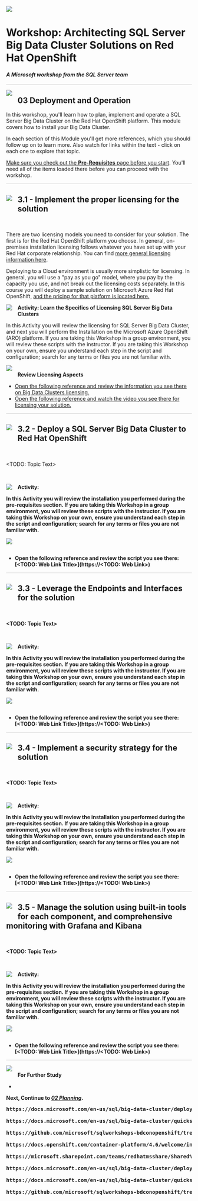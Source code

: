 ![](../graphics/microsoftlogo.png)

# Workshop: Architecting SQL Server Big Data Cluster Solutions on Red Hat OpenShift

#### <i>A Microsoft workshop from the SQL Server team</i>

<p style="border-bottom: 1px solid lightgrey;"></p>

<img style="float: left; margin: 0px 15px 15px 0px;" src="../graphics/textbubble.png"> <h2>03 Deployment and Operation</h2>

In this workshop, you'll learn how to plan, implement and operate a SQL Server Big Data Cluster on the Red Hat OpenShift platform. This module covers how to install your Big Data Cluster. 

In each section of this Module you'll get more references, which you should follow up on to learn more. Also watch for links within the text - click on each one to explore that topic.

<a href="https://github.com/microsoft/sqlworkshops-bdconopenshift/blob/main/bdconopenshift/00%20-%20Pre-Requisites.md" target="_blank">Make sure you check out the <b>Pre-Requisites</b> page before you start</a>. You'll need all of the items loaded there before you can proceed with the workshop.

<p style="border-bottom: 1px solid lightgrey;"></p>

<h2><img style="float: left; margin: 0px 15px 15px 0px;" src="../graphics/pencil2.png">3.1 - Implement the proper licensing for the solution</h2>

<br>

There are two licensing models you need to consider for your solution. The first is for the Red Hat OpenShift platform you choose. In general, on-premises installation licensing follows whatever you have set up with your Red Hat corporate relationship. You can find [more general licensing information here](https://www.openshift.com/products/pricing/).

Deploying to a Cloud environment is usually more simplistic for licensing. In general, you will use a "pay as you go" model, where you pay by the capacity you use, and not break out the licensing costs separately. In this course you will deploy a sample solution on Microsoft Azure Red Hat OpenShift, [and the pricing for that platform is located here.](https://azure.microsoft.com/en-us/pricing/details/openshift/) 
<br>

<p><img style="float: left; margin: 0px 15px 15px 0px;" src="../graphics/point1.png"><b>Activity: Learn the Specifics of Licensing SQL Server Big Data Clusters</b></p>

In this Activity you will review the licensing for SQL Server Big Data Cluster, and next you will perform the Installation on the Microsoft Azure OpenShift (ARO) platform. If you are taking this Workshop in a group environment, you will review these scripts with the instructor. If you are taking this Workshop on your own, ensure you understand each step in the script and configuration; search for any terms or files you are not familiar with. 

<p><img style="margin: 0px 15px 15px 0px;" src="../graphics/checkmark.png"><b>Review Licensing Aspects</b></p>

 - [Open the following reference and review the information you see there on Big Data Clusters licensing.](https://techcommunity.microsoft.com/t5/sql-server/optimize-tco-with-new-sql-server-software-assurance-benefits-for/ba-p/1123731?WT.mc_id=dataexposed-c9-niner)
 - [Open the following reference and watch the video you see there for licensing your solution.](https://channel9.msdn.com/Shows/Data-Exposed/SQL-Server-Licensing-Big-Data-Clusters--Data-Exposed)

<p style="border-bottom: 1px solid lightgrey;"></p>


<h2><img style="float: left; margin: 0px 15px 15px 0px;" src="../graphics/pencil2.png">3.2 - Deploy a SQL Server Big Data Cluster to Red Hat OpenShift</h2>

<br>

<TODO: Topic Text>

<br>

<p><img style="float: left; margin: 0px 15px 15px 0px;" src="../graphics/point1.png"><b>Activity: <TODO: Determine Topic Activity</b></p>

In this Activity you will review the installation you performed during the pre-requisites section. If you are taking this Workshop in a group environment, you will review these scripts with the instructor. If you are taking this Workshop on your own, ensure you understand each step in the script and configuration; search for any terms or files you are not familiar with. 

<p><img style="margin: 0px 15px 15px 0px;" src="../graphics/checkmark.png"><b><TODO: Step Name</b></p>

 - Open the following reference and review the script you see there: [<TODO: Web Link Title>](https://<TODO: Web Link>)

<p style="border-bottom: 1px solid lightgrey;"></p>
<h2><img style="float: left; margin: 0px 15px 15px 0px;" src="../graphics/pencil2.png">3.3 - Leverage the Endpoints and Interfaces for the solution</h2>

<br>

<TODO: Topic Text>

<br>

<p><img style="float: left; margin: 0px 15px 15px 0px;" src="../graphics/point1.png"><b>Activity: <TODO: Determine Topic Activity</b></p>

In this Activity you will review the installation you performed during the pre-requisites section. If you are taking this Workshop in a group environment, you will review these scripts with the instructor. If you are taking this Workshop on your own, ensure you understand each step in the script and configuration; search for any terms or files you are not familiar with. 

<p><img style="margin: 0px 15px 15px 0px;" src="../graphics/checkmark.png"><b><TODO: Step Name</b></p>

 - Open the following reference and review the script you see there: [<TODO: Web Link Title>](https://<TODO: Web Link>)

<p style="border-bottom: 1px solid lightgrey;"></p>
<h2><img style="float: left; margin: 0px 15px 15px 0px;" src="../graphics/pencil2.png">3.4 - Implement a security strategy for the solution</h2>

<br>

<TODO: Topic Text>

<br>

<p><img style="float: left; margin: 0px 15px 15px 0px;" src="../graphics/point1.png"><b>Activity: <TODO: Determine Topic Activity</b></p>

In this Activity you will review the installation you performed during the pre-requisites section. If you are taking this Workshop in a group environment, you will review these scripts with the instructor. If you are taking this Workshop on your own, ensure you understand each step in the script and configuration; search for any terms or files you are not familiar with. 

<p><img style="margin: 0px 15px 15px 0px;" src="../graphics/checkmark.png"><b><TODO: Step Name</b></p>

 - Open the following reference and review the script you see there: [<TODO: Web Link Title>](https://<TODO: Web Link>)

<p style="border-bottom: 1px solid lightgrey;"></p>
<h2><img style="float: left; margin: 0px 15px 15px 0px;" src="../graphics/pencil2.png">3.5 - Manage the solution using built-in tools for each component, and comprehensive monitoring with Grafana and Kibana</h2>

<br>

<TODO: Topic Text>

<br>

<p><img style="float: left; margin: 0px 15px 15px 0px;" src="../graphics/point1.png"><b>Activity: <TODO: Determine Topic Activity</b></p>

In this Activity you will review the installation you performed during the pre-requisites section. If you are taking this Workshop in a group environment, you will review these scripts with the instructor. If you are taking this Workshop on your own, ensure you understand each step in the script and configuration; search for any terms or files you are not familiar with. 

<p><img style="margin: 0px 15px 15px 0px;" src="../graphics/checkmark.png"><b><TODO: Step Name</b></p>

 - Open the following reference and review the script you see there: [<TODO: Web Link Title>](https://<TODO: Web Link>)

<p style="border-bottom: 1px solid lightgrey;"></p>


<p><img style="margin: 0px 15px 15px 0px;" src="../graphics/owl.png"><b>For Further Study</b></p>
<ul>
    <li><a href="url" target="_blank"><TODO: Enter courses, books, posts, whatever the student needs to extend their study></a></li>
</ul>


Next, Continue to <a href="https://github.com/microsoft/sqlworkshops-bdconopenshift/blob/main/bdconopenshift/02%20-%20Planning.md" target="_blank"><i> 02 Planning</i></a>.

<pre>
https://docs.microsoft.com/en-us/sql/big-data-cluster/deploy-openshift?view=sql-server-ver15

https://docs.microsoft.com/en-us/sql/big-data-cluster/quickstart-big-data-cluster-deploy-aro?view=sql-server-ver15#bdc-sccyaml 

https://github.com/microsoft/sqlworkshops-bdconopenshift/tree/main/bdconopenshift 

https://docs.openshift.com/container-platform/4.6/welcome/index.html 

https://microsoft.sharepoint.com/teams/redhatmsshare/Shared%20Documents/Forms/AllItems.aspx?id=%2Fteams%2Fredhatmsshare%2FShared%20Documents%2FEngineering%2FOpenShift%2F4%2E2%2DbetaDocs%2Epdf&parent=%2Fteams%2Fredhatmsshare%2FShared%20Documents%2FEngineering%2FOpenShift

https://docs.microsoft.com/en-us/sql/big-data-cluster/deploy-openshift?view=sql-server-ver15

https://docs.microsoft.com/en-us/sql/big-data-cluster/quickstart-big-data-cluster-deploy-aro?view=sql-server-ver15#bdc-sccyaml 

https://github.com/microsoft/sqlworkshops-bdconopenshift/tree/main/bdconopenshift 

</pre>
